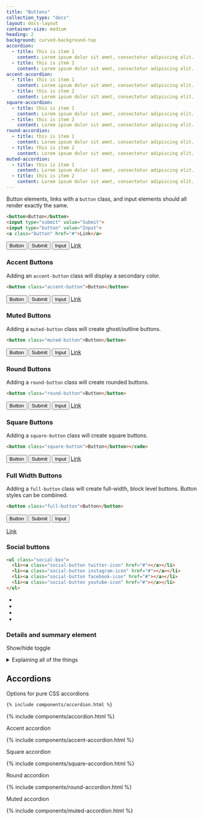 ```yaml
---
title: "Buttons"
collection_type: "docs"
layout: docs-layout
container-size: medium
heading: 2
background: curved-background-top
accordion: 
  - title: this is item 1
    content: Lorem ipsum dolor sit amet, consectetur adipiscing elit. 
  - title: this is item 2
    content: Lorem ipsum dolor sit amet, consectetur adipiscing elit.
accent-accordion: 
  - title: this is item 1
    content: Lorem ipsum dolor sit amet, consectetur adipiscing elit. 
  - title: this is item 2
    content: Lorem ipsum dolor sit amet, consectetur adipiscing elit.
square-accordion: 
  - title: this is item 1
    content: Lorem ipsum dolor sit amet, consectetur adipiscing elit. 
  - title: this is item 2
    content: Lorem ipsum dolor sit amet, consectetur adipiscing elit.
round-accordion: 
  - title: this is item 1
    content: Lorem ipsum dolor sit amet, consectetur adipiscing elit. 
  - title: this is item 2
    content: Lorem ipsum dolor sit amet, consectetur adipiscing elit.
muted-accordion: 
  - title: this is item 1
    content: Lorem ipsum dolor sit amet, consectetur adipiscing elit. 
  - title: this is item 2
    content: Lorem ipsum dolor sit amet, consectetur adipiscing elit.
---
```


Button elements, links with a <code>button</code> class, and input elements should all render exactly the same.

~~~ html
<button>Button</button>
<input type="submit" value="Submit">
<input type="button" value="Input">
<a class="button" href="#">Link</a>
~~~

<button>Button</button>
<input type="submit" value="Submit">
<input type="button" value="Input">
<a class="button" href="#buttons">Link</a>

### Accent Buttons
Adding an <code>accent-button</code> class will display a secondary color.

~~~ html
<button class="accent-button">Button</button>
~~~

<button class="accent-button">Button</button>
<input type="submit" value="Submit" class="accent-button">
<input type="button" value="Input" class="accent-button">
<a class="button accent-button" href="#buttons">Link</a>

### Muted Buttons
Adding a <code>muted-button</code> class will create ghost/outline buttons.

~~~ html
<button class="muted-button">Button</button>
~~~

<div class="alternate-background padding-top padding-bottom">
<button class="muted-button">Button</button>
<input type="submit" value="Submit" class="muted-button">
<input type="button" value="Input" class="muted-button">
<a class="button muted-button" href="#buttons">Link</a>
</div>

### Round Buttons
Adding a <code>round-button</code> class will create rounded buttons.

~~~ html
<button class="round-button">Button</button>
~~~

<button class="round-button">Button</button>
<input type="submit" value="Submit" class="round-button">
<input type="button" value="Input" class="round-button">
<a class="button round-button" href="#buttons">Link</a>

### Square Buttons
Adding a <code>square-button</code> class will create square buttons.

~~~ html
<button class="square-button">Button</button></code>
~~~

<button class="square-button">Button</button>
<input type="submit" value="Submit" class="square-button">
<input type="button" value="Input" class="square-button">
<a class="button square-button" href="#buttons">Link</a>

### Full Width Buttons
Adding a <code>full-button</code> class will create full-width, block level buttons. Button styles can be combined.

~~~ html
<button class="full-button">Button</button>
~~~

<button class="full-button">Button</button>
<input type="submit" value="Submit" class="full-button accent-button square-button"/>
<input type="button" value="Input" class="full-button round-button"/>
<div class="alternate-background padding-top padding-bottom"><a class="full-button muted-button button" href="#buttons">Link</a></div>

### Social buttons

~~~ html
<ul class="social-box">
  <li><a class="social-button twitter-icon" href="#"></a></li>
  <li><a class="social-button instagram-icon" href="#"></a></li>
  <li><a class="social-button facebook-icon" href="#"></a></li>
  <li><a class="social-button youtube-icon" href="#"></a></li>
</ul>
~~~

<div class="alternate-background padding-top padding-bottom">
  <ul class="social-box">
    <li><a class="social-button twitter-icon" href="###social%20buttons"></a></li>
    <li><a class="social-button instagram-icon" href="###social%20buttons"></a></li>
    <li><a class="social-button facebook-icon" href="###social%20buttons"></a></li>
    <li><a class="social-button youtube-icon" href="###social%20buttons"></a></li>
  </ul>
</div>

### Details and summary element
Show/hide toggle
  
<details>
  <summary>Explaining all of the things</summary>
  <p>Some explanation goes here...</p>
</details>

## Accordions

Options for pure CSS accordions

~~~ html
{% include components/accordion.html %}
~~~

{% include components/accordion.html %}

Accent accordion

{% include components/accent-accordion.html %}

Square accordion

{% include components/square-accordion.html %}

Round accordion
  
{% include components/round-accordion.html %}

Muted accordion

<div class="alternate-background padding-top padding-bottom">
{% include components/muted-accordion.html %}
</div>
